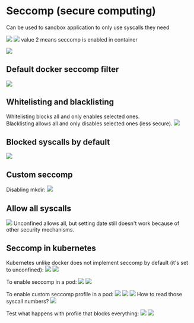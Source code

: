 # Seccomp (secure computing)
Can be used to sandbox application to only use syscalls they need

![](../images/15_seccomp_1.png)
![](../images/15_seccomp_2.png)
value 2 means seccomp is enabled in container

![](../images/15_seccomp_3.png)

## Default docker seccomp filter
![](../images/15_seccomp_4.png)

## Whitelisting and blacklisting
Whitelisting blocks all and only enables selected ones.  
Blacklisting allows all and only disables selected ones (less secure).
![](../images/15_seccomp_5.png)

## Blocked syscalls by default
![](../images/15_seccomp_6.png)

## Custom seccomp
Disabling mkdir:
![](../images/15_seccomp_7.png)

## Allow all syscalls
![](../images/15_seccomp_8.png)
Unconfined allows all, but setting date still doesn't work because of other security mechanisms.

## Seccomp in kubernetes
Kubernetes unlike docker does not implement seccomp by default (it's set to unconfined):
![](../images/15_seccomp_9.png)
![](../images/15_seccomp_10.png)

To enable seccomp in a pod:
![](../images/15_seccomp_11.png)
![](../images/15_seccomp_12.png)

To enable custom seccomp profile in a pod:
![](../images/15_seccomp_13.png)
![](../images/15_seccomp_14.png)
![](../images/15_seccomp_15.png)
How to read those syscall numbers?
![](../images/15_seccomp_16.png)

Test what happens with profile that blocks everything:
![](../images/15_seccomp_17.png)
![](../images/15_seccomp_18.png)
